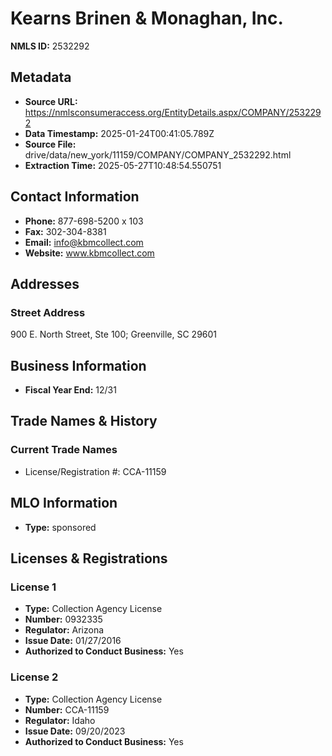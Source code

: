 # Kearns Brinen & Monaghan, Inc.

**NMLS ID:** 2532292

## Metadata
- **Source URL:** https://nmlsconsumeraccess.org/EntityDetails.aspx/COMPANY/2532292
- **Data Timestamp:** 2025-01-24T00:41:05.789Z
- **Source File:** drive/data/new_york/11159/COMPANY/COMPANY_2532292.html
- **Extraction Time:** 2025-05-27T10:48:54.550751

## Contact Information
- **Phone:** 877-698-5200 x 103
- **Fax:** 302-304-8381
- **Email:** info@kbmcollect.com
- **Website:** www.kbmcollect.com

## Addresses
### Street Address
900 E. North Street, Ste 100; Greenville, SC 29601

## Business Information
- **Fiscal Year End:** 12/31

## Trade Names & History
### Current Trade Names
- License/Registration #: CCA-11159

## MLO Information
- **Type:** sponsored

## Licenses & Registrations

### License 1
- **Type:** Collection Agency License
- **Number:** 0932335
- **Regulator:** Arizona
- **Issue Date:** 01/27/2016
- **Authorized to Conduct Business:** Yes

### License 2
- **Type:** Collection Agency License
- **Number:** CCA-11159
- **Regulator:** Idaho
- **Issue Date:** 09/20/2023
- **Authorized to Conduct Business:** Yes
